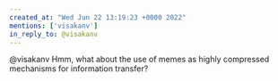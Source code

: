 ```yaml
---
created_at: "Wed Jun 22 13:19:23 +0000 2022"
mentions: ['visakanv']
in_reply_to: @visakanv
---
```


@visakanv Hmm, what about the use of memes as highly compressed mechanisms for information transfer?